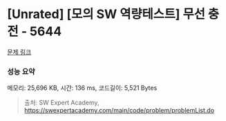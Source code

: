 # [Unrated] [모의 SW 역량테스트] 무선 충전 - 5644 

[문제 링크](https://swexpertacademy.com/main/code/problem/problemDetail.do?contestProbId=AWXRDL1aeugDFAUo) 

### 성능 요약

메모리: 25,696 KB, 시간: 136 ms, 코드길이: 5,521 Bytes



> 출처: SW Expert Academy, https://swexpertacademy.com/main/code/problem/problemList.do